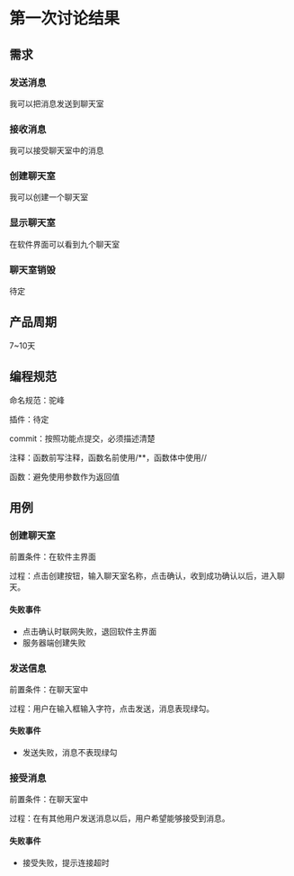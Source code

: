 # 第一次讨论结果

## 需求

### 发送消息

我可以把消息发送到聊天室

### 接收消息

我可以接受聊天室中的消息

### 创建聊天室

我可以创建一个聊天室

### 显示聊天室

在软件界面可以看到九个聊天室

### 聊天室销毁

待定

## 产品周期

7~10天

## 编程规范

命名规范：驼峰

插件：待定

commit：按照功能点提交，必须描述清楚

注释：函数前写注释，函数名前使用/**，函数体中使用//

函数：避免使用参数作为返回值

## 用例

### 创建聊天室

前置条件：在软件主界面

过程：点击创建按钮，输入聊天室名称，点击确认，收到成功确认以后，进入聊天。

#### 失败事件

- 点击确认时联网失败，退回软件主界面
- 服务器端创建失败

### 发送信息

前置条件：在聊天室中

过程：用户在输入框输入字符，点击发送，消息表现绿勾。

#### 失败事件

- 发送失败，消息不表现绿勾

### 接受消息

前置条件：在聊天室中

过程：在有其他用户发送消息以后，用户希望能够接受到消息。

#### 失败事件

- 接受失败，提示连接超时